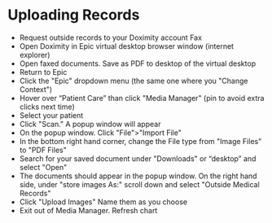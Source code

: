 # Uploading Records
 
-   Request outside records to your Doximity account Fax
-   Open Doximity in Epic virtual desktop browser window (internet
    explorer)
-   Open faxed documents. Save as PDF to desktop of the virtual desktop
-   Return to Epic
-   Click the "Epic" dropdown menu (the same one where you "Change
    Context")
-   Hover over “Patient Care” than click "Media Manager" (pin to avoid
    extra clicks next time)
-   Select your patient
-   Click "Scan." A popup window will appear
-   On the popup window. Click "File">"Import File"
-   In the bottom right hand corner, change the File type from "Image
    Files" to "PDF Files"
-   Search for your saved document under "Downloads" or “desktop” and
    select "Open"
-   The documents should appear in the popup window. On the right hand
    side, under "store images As:" scroll down and select "Outside
    Medical Records"
-   Click "Upload Images" Name them as you choose
-   Exit out of Media Manager. Refresh chart
